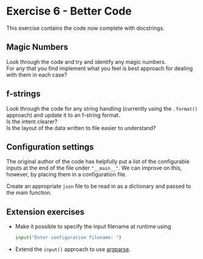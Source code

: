 # Exercise 6 - Better Code

This exercise contains the code now complete with docstrings.


## Magic Numbers

Look through the code and try and identify any magic numbers.\
For any that you find implement what you feel is best approach for dealing with them
in each case?


## f-strings

Look through the code for any string handling (currently using the `.format()` approach)
and update it to an f-string format.\
Is the intent clearer?\
Is the layout of the data written to file easier to understand?


## Configuration settings

The original author of the code has helpfully put a list of the configurable
inputs at the end of the file under `"__main__"`.
We can improve on this, however, by placing them in a configuration file.

Create an appropriate `json` file to be read in as a dictionary and passed to the 
main function.


## Extension exercises

- Make it possible to specify the input filename at runtime using
  ```python
  input("Enter configuration filename: ")
  ```
- Extend the `input()` approach to use
  [argparse](https://docs.python.org/3/library/argparse.html).
